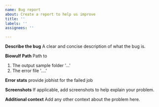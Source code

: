 ```yaml
---
name: Bug report
about: Create a report to help us improve
title: ''
labels: ''
assignees: ''

---
```


**Describe the bug**
A clear and concise description of what the bug is.

**Biowulf Path**
Path to 
1. The output sample folder '...'
2. The error file '....'

**Error stats**
provide jobhist for the failed job

**Screenshots**
If applicable, add screenshots to help explain your problem.

**Additional context**
Add any other context about the problem here.
